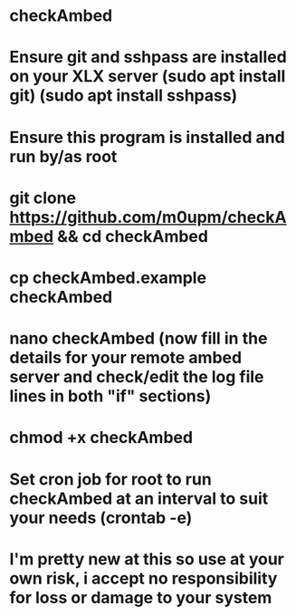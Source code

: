 # checkAmbed
# Ensure git and sshpass are installed on your XLX server (sudo apt install git) (sudo apt install sshpass)
# Ensure this program is installed and run by/as root
# git clone https://github.com/m0upm/checkAmbed && cd checkAmbed
# cp checkAmbed.example checkAmbed
# nano checkAmbed (now fill in the details for your remote ambed server and check/edit the log file lines in both "if" sections)
# chmod +x checkAmbed
# Set cron job for root to run checkAmbed at an interval to suit your needs (crontab -e)
# I'm pretty new at this so use at your own risk, i accept no responsibility for loss or damage to your system
